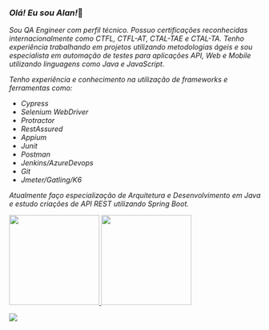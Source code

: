 ### <i> Olá! Eu sou Alan!</i>🖖

<div>
  <i>
Sou QA Engineer com perfil técnico. Possuo certificações reconhecidas internacionalmente como CTFL, CTFL-AT, CTAL-TAE e CTAL-TA. Tenho experiência trabalhando em projetos utilizando metodologias ágeis e sou especialista em automação de testes para aplicações API, Web e Mobile utilizando linguagens como Java e JavaScript.

Tenho experiência e conhecimento na utilização de frameworks e ferramentas como:

 - Cypress
 - Selenium WebDriver
 - Protractor
 - RestAssured
 - Appium
 - Junit
 - Postman
 - Jenkins/AzureDevops
 - Git
 - Jmeter/Gatling/K6 

Atualmente faço especialização de Arquitetura e Desenvolvimento em Java e estudo criações de API REST utilizando Spring Boot.
   </i>
 </div>
 <p>
 <p>
 <div>
  
  <a href="https://github.com/alanpaulodejesus">
  <img height="180em" src="https://github-readme-stats.vercel.app/api?username=alanpaulodejesus&show_icons=true&theme=dark&include_all_commits=true&count_private=true"/>
  <img height="180em" src="https://github-readme-stats.vercel.app/api/top-langs/?username=alanpaulodejesus&layout=compact&langs_count=7&theme=dark"/>
</div>

 <p>

<p><p><p> 
   <div>
    <a href="https://www.linkedin.com/in/alanpaulodejesus/" target="_blank"><img src="https://img.shields.io/badge/-LinkedIn-%230077B5?style=for-the-badge&logo=linkedin&logoColor=white" target="_blank"></a> 
  </div>


   
   
